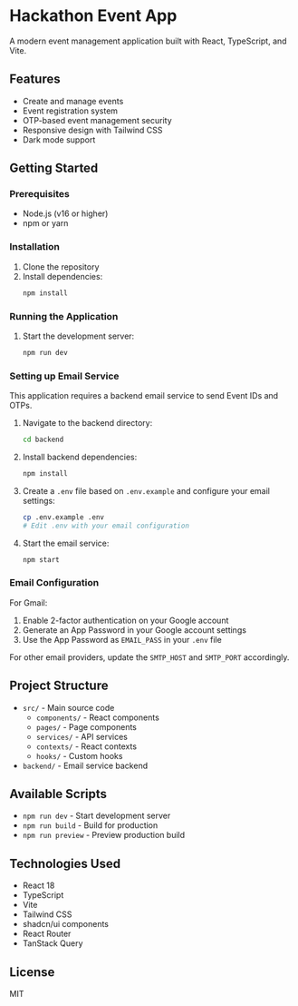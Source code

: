 # Hackathon Event App

A modern event management application built with React, TypeScript, and Vite.

## Features
- Create and manage events
- Event registration system
- OTP-based event management security
- Responsive design with Tailwind CSS
- Dark mode support

## Getting Started

### Prerequisites
- Node.js (v16 or higher)
- npm or yarn

### Installation
1. Clone the repository
2. Install dependencies:
   ```bash
   npm install
   ```

### Running the Application
1. Start the development server:
   ```bash
   npm run dev
   ```

### Setting up Email Service
This application requires a backend email service to send Event IDs and OTPs.

1. Navigate to the backend directory:
   ```bash
   cd backend
   ```

2. Install backend dependencies:
   ```bash
   npm install
   ```

3. Create a `.env` file based on `.env.example` and configure your email settings:
   ```bash
   cp .env.example .env
   # Edit .env with your email configuration
   ```

4. Start the email service:
   ```bash
   npm start
   ```

### Email Configuration
For Gmail:
1. Enable 2-factor authentication on your Google account
2. Generate an App Password in your Google account settings
3. Use the App Password as `EMAIL_PASS` in your `.env` file

For other email providers, update the `SMTP_HOST` and `SMTP_PORT` accordingly.

## Project Structure
- `src/` - Main source code
  - `components/` - React components
  - `pages/` - Page components
  - `services/` - API services
  - `contexts/` - React contexts
  - `hooks/` - Custom hooks
- `backend/` - Email service backend

## Available Scripts
- `npm run dev` - Start development server
- `npm run build` - Build for production
- `npm run preview` - Preview production build

## Technologies Used
- React 18
- TypeScript
- Vite
- Tailwind CSS
- shadcn/ui components
- React Router
- TanStack Query

## License
MIT